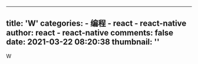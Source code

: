 
---
title: 'W'
categories: 
    - 编程
    - react - react-native
author: react - react-native
comments: false
date: 2021-03-22 08:20:38
thumbnail: ''
---

<div>   
W  
</div>
            